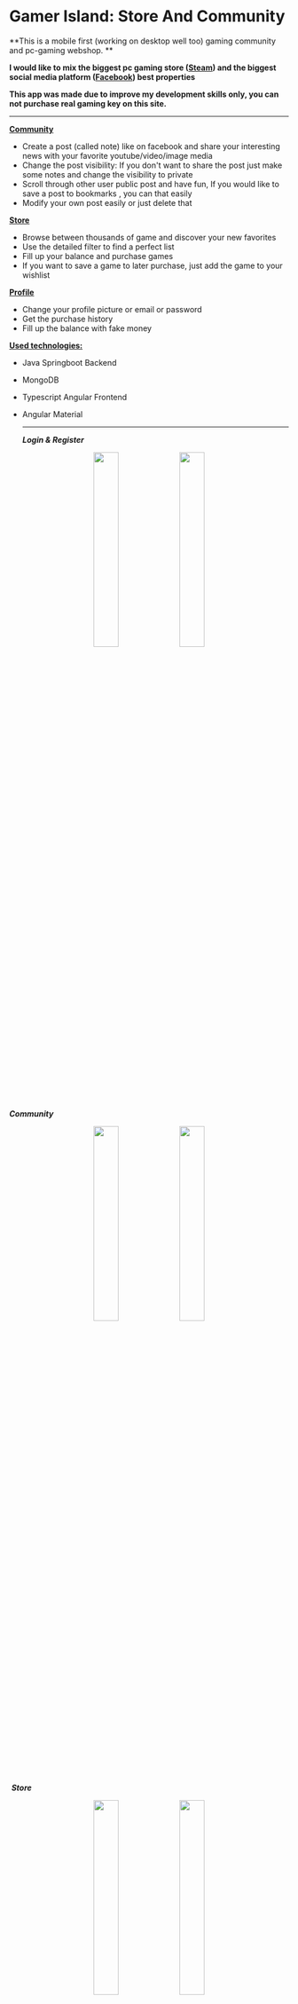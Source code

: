 

# Gamer Island: Store And Community

**This is a mobile first  (working on desktop well too) gaming community and pc-gaming webshop. **

**I would like to mix the biggest pc gaming store ([Steam](https://store.steampowered.com/)) and the biggest social media platform ([Facebook](https://www.facebook.com/)) best properties**

**This app was made due to improve my development skills only, you can not purchase real gaming key on this site.**

------

<u>**Community**</u>

- Create a post (called note) like on facebook and share your interesting news with your favorite youtube/video/image media
- Change the post visibility: If you don't want to share the post just make some notes and change the visibility to private
- Scroll through other user public post and have fun, If you would like to save a post to bookmarks , you can that easily
- Modify your own post easily or just delete that

<u>**Store**</u>

- Browse between thousands of game and discover your new favorites
- Use the detailed filter to find a perfect list
- Fill up your balance and purchase games
- If you want to save a game to later purchase, just add the game to your wishlist

<u>**Profile**</u>

- Change your profile picture or email or password
- Get the purchase history
- Fill up the balance with fake money

<u>**Used technologies:**</u>

- Java Springboot Backend

- MongoDB

- Typescript Angular Frontend

- Angular Material

  ------

  ***Login & Register***

 <p align="center">  
  <img width="30%" src="https://github.com/Gombi007/My-Notes/blob/main/Resources/pic001.JPG">
  <img width="30%" src="https://github.com/Gombi007/My-Notes/blob/main/Resources/pic002.JPG">
</p> 



***Community***

 <p align="center">  
  <img width="30%" src="https://github.com/Gombi007/My-Notes/blob/main/Resources/pic003.JPG">
  <img width="30%" src="https://github.com/Gombi007/My-Notes/blob/main/Resources/pic004.JPG"> 
  <p>

​         ***Store***

 <p align="center">  
  <img width="30%" src="https://github.com/Gombi007/My-Notes/blob/main/Resources/pic006.JPG">
  <img width="30%" src="https://github.com/Gombi007/My-Notes/blob/main/Resources/pic007.JPG"> 
  <p>

​         

​      ***Profile***

 <p align="center">  
  <img width="30%" src="https://github.com/Gombi007/My-Notes/blob/main/Resources/pic005.JPG">
  <img width="30%" src="https://github.com/Gombi007/My-Notes/blob/main/Resources/pic009.JPG"> 
  <img width="30%" src="https://github.com/Gombi007/My-Notes/blob/main/Resources/pic008.JPG"> 
  <p>

​         
